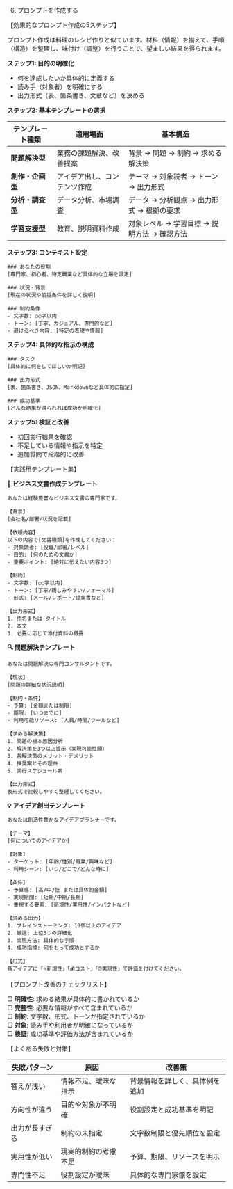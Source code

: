6. プロンプトを作成する

【効果的なプロンプト作成の5ステップ】

プロンプト作成は料理のレシピ作りと似ています。材料（情報）を揃えて、手順（構造）を整理し、味付け（調整）を行うことで、望ましい結果を得られます。

**ステップ1: 目的の明確化**
- 何を達成したいか具体的に定義する
- 読み手（対象者）を明確にする
- 出力形式（表、箇条書き、文章など）を決める

**ステップ2: 基本テンプレートの選択**

| テンプレート種類 | 適用場面 | 基本構造 |
|-------------|---------|---------|
| **問題解決型** | 業務の課題解決、改善提案 | 背景 → 問題 → 制約 → 求める解決策 |
| **創作・企画型** | アイデア出し、コンテンツ作成 | テーマ → 対象読者 → トーン → 出力形式 |
| **分析・調査型** | データ分析、市場調査 | データ → 分析観点 → 出力形式 → 根拠の要求 |
| **学習支援型** | 教育、説明資料作成 | 対象レベル → 学習目標 → 説明方法 → 確認方法 |

**ステップ3: コンテキスト設定**
```text
### あなたの役割
[専門家、初心者、特定職業など具体的な立場を設定]

### 状況・背景
[現在の状況や前提条件を詳しく説明]

### 制約条件
- 文字数: ○○字以内
- トーン: [丁寧、カジュアル、専門的など]
- 避けるべき内容: [特定の表現や情報]
```

**ステップ4: 具体的な指示の構成**
```text
### タスク
[具体的に何をしてほしいか明記]

### 出力形式
[表、箇条書き、JSON、Markdownなど具体的に指定]

### 成功基準
[どんな結果が得られれば成功か明確化]
```

**ステップ5: 検証と改善**
- 初回実行結果を確認
- 不足している情報や指示を特定
- 追加質問で段階的に改善

【実践用テンプレート集】

**📝 ビジネス文書作成テンプレート**
```text
あなたは経験豊富なビジネス文書の専門家です。

【背景】
[会社名/部署/状況を記載]

【依頼内容】
以下の内容で[文書種類]を作成してください：
- 対象読者: [役職/部署/レベル]
- 目的: [何のための文書か]
- 重要ポイント: [絶対に伝えたい内容3つ]

【制約】
- 文字数: [○○字以内]
- トーン: [丁寧/親しみやすい/フォーマル]
- 形式: [メール/レポート/提案書など]

【出力形式】
1. 件名または タイトル
2. 本文
3. 必要に応じて添付資料の概要
```

**🔍 問題解決テンプレート**
```text
あなたは問題解決の専門コンサルタントです。

【現状】
[問題の詳細な状況説明]

【制約・条件】
- 予算: [金額または制限]
- 期限: [いつまでに]
- 利用可能リソース: [人員/時間/ツールなど]

【求める解決策】
1. 問題の根本原因分析
2. 解決策を3つ以上提示（実現可能性順）
3. 各解決策のメリット・デメリット
4. 推奨案とその理由
5. 実行スケジュール案

【出力形式】
表形式で比較しやすく整理してください。
```

**💡 アイデア創出テンプレート**
```text
あなたは創造性豊かなアイデアプランナーです。

【テーマ】
[何についてのアイデアか]

【対象】
- ターゲット: [年齢/性別/職業/興味など]
- 利用シーン: [いつ/どこで/どんな時に]

【条件】
- 予算感: [高/中/低 または具体的金額]
- 実現期間: [短期/中期/長期]
- 重視する要素: [新規性/実用性/インパクトなど]

【求める出力】
1. ブレインストーミング: 10個以上のアイデア
2. 厳選: 上位3つの詳細化
3. 実現方法: 具体的な手順
4. 成功指標: 何をもって成功とするか

【形式】
各アイデアに「⭐新規性」「💰コスト」「⏰実現性」で評価を付けてください。
```

【プロンプト改善のチェックリスト】

□ **明確性**: 求める結果が具体的に書かれているか  
□ **完整性**: 必要な情報がすべて含まれているか  
□ **制約**: 文字数、形式、トーンが指定されているか  
□ **対象**: 読み手や利用者が明確になっているか  
□ **検証**: 成功基準や評価方法が含まれているか

【よくある失敗と対策】

| 失敗パターン | 原因 | 改善策 |
|------------|------|-------|
| 答えが浅い | 情報不足、曖昧な指示 | 背景情報を詳しく、具体例を追加 |
| 方向性が違う | 目的や対象が不明確 | 役割設定と成功基準を明記 |
| 出力が長すぎる | 制約の未指定 | 文字数制限と優先順位を設定 |
| 実用性が低い | 現実的制約の考慮不足 | 予算、期限、リソースを明示 |
| 専門性不足 | 役割設定が曖昧 | 具体的な専門家像を設定 | 